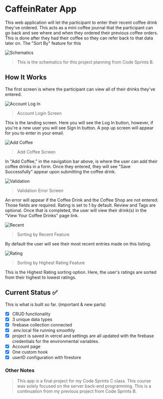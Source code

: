 # CaffeinRater App

This web application will let the participant to enter their recent coffee drink they've ordered. This acts as a mini coffee journal that the participant can go back and see where and when they ordered their previous coffee orders. This is done after they had their coffee so they can refer back to that data later on. The "Sort By" feature for this

![Schematics](src/images/plan_writeup_update.jpg)

> This is the schematics for this project planning from Code Sprints B.

## How It Works

The first screen is where the participant can view all of their drinks they've entered.

![Account Log In](src/images/Account_Login.png)

> Account Login Screen

This is the landing screen. Here you will see the Log In button, however, if you're a new user you will see Sign In button. A pop up screen will appear for you to enter in your email.

![Add Coffee](src/images/Add_Drink.png)

> Add Coffee Screen

In "Add Coffee," in the navigation bar above, is where the user can add their coffee drinks in a form. Once they entered, they will see "Save Successfully" appear upon submitting the coffee drink.

![Validation](src/images/Validation_Error.png)

> Validation Error Screen

An error will appear if the Coffee Drink and the Coffee Shop are not entered. Those fields are required. Rating is set to 1 by default. Review and Tags are optional. Once that is completed, the user will view their drink(s) in the "View Your Coffee Drinks" page link.

![Recent](src/images/Recent_Sorting.png)

> Sorting by Recent Feature

By default the user will see their most recent entries made on this listing.

![Rating](src/images/Rating_Sorting.png)

> Sorting by Highest Rating Feature

This is the Highest Rating sorting option. Here, the user's ratings are sorted from their highest to lowest ratings.

## Current Status :white_check_mark:

This is what is built so far. (important & new parts)

- [x] CRUD functionality
- [x] 3 unique data types
- [x] firebase collection connected
- [x] .env.local file running smoothly
- [x] project is saved in vercel and settings are all updated with the firebase credentials for the environmental variables.
- [x] Account page
- [x] One custom hook
- [x] userID configuration with firestore

### Other Notes

> This app is a final project for my Code Sprints C class. This course was solely focused on the server back-end programming. This is a continuation from my previous project from Code Sprints B.

